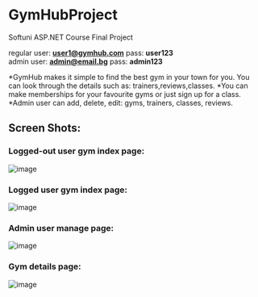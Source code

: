 # GymHubProject
Softuni ASP.NET Course Final  Project


regular user: **user1@gymhub.com** pass: **user123**    
admin user: **admin@email.bg** pass: **admin123** 


*GymHub makes it simple to find the best gym in your town for you. You can look through the details such as: trainers,reviews,classes.
*You can make memberships for your favourite gyms or just sign up for a class.
*Admin user can add, delete, edit: gyms, trainers, classes, reviews.


## Screen Shots:

### Logged-out user gym index page:
![image](https://github.com/user-attachments/assets/fb57de61-cca7-40ac-a2e2-68b9cbcfbbaf)

### Logged user gym index page:
![image](https://github.com/user-attachments/assets/e661016d-fc27-4bf5-a826-60c5ae25f39c)

### Admin user manage page:
![image](https://github.com/user-attachments/assets/a3b3be2f-aba1-4715-b6ec-fb7596496eaf)

### Gym details page:
![image](https://github.com/user-attachments/assets/3e79852a-edfb-4e3e-bdfc-a1e6e41d2330)

